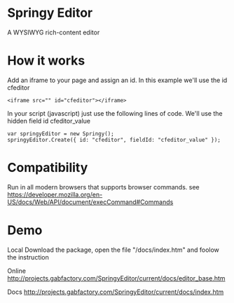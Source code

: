 Springy Editor
==========

A WYSIWYG rich-content editor

How it works
==========
Add an iframe to your page and assign an id. In this example we'll use the id cfeditor 
```
<iframe src="" id="cfeditor"></iframe>
```

In your script (javascript) just use the following lines of code.
We'll use the hidden field id cfeditor_value 
```
var springyEditor = new Springy();
springyEditor.Create({ id: "cfeditor", fieldId: "cfeditor_value" }); 
```

Compatibility
==========
Run in all modern browsers that supports browser commands. 
see https://developer.mozilla.org/en-US/docs/Web/API/document/execCommand#Commands

Demo
==========
Local
Download the package, open the file "/docs/index.htm" and foolow the instruction

Online
http://projects.gabfactory.com/SpringyEditor/current/docs/editor_base.htm

Docs
http://projects.gabfactory.com/SpringyEditor/current/docs/index.htm
